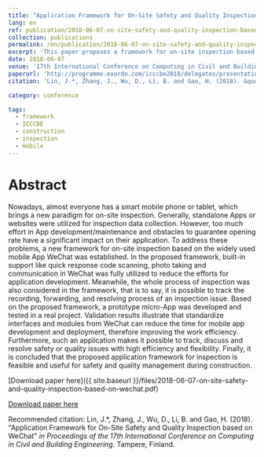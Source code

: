 ```yaml
---
title: "Application Framework for On-Site Safety and Quality Inspection based on WeChat"
lang: en
ref: publication/2018-06-07-on-site-safety-and-quality-inspection-based-on-wechat
collection: publications
permalink: /en/publication/2018-06-07-on-site-safety-and-quality-inspection-based-on-wechat
excerpt: 'This paper proposes a framework for on-site inspection based wechat.'
date: 2018-06-07
venue: '17th International Conference on Computing in Civil and Building Engineering'
paperurl: 'http://programme.exordo.com/icccbe2018/delegates/presentation/285/'
citation: 'Lin, J.*, Zhang, J., Wu, D., Li, B. and Gao, H. (2018). &quot;Application Framework for On-Site Safety and Quality Inspection based on WeChat&quot; <i>in Proceedings of the 17th International Conference on Computing in Civil and Building Engineering</i>. Tampere, Finland.'

category: conference

tags: 
  - framework
  - ICCCBE
  - construction
  - inspection
  - mobile
---
```



Abstract
====

Nowadays, almost everyone has a smart mobile phone or tablet, which brings a new paradigm for on-site inspection. Generally, standalone Apps or websites were utilized for inspection data collection. However, too much effort in App development/maintenance and obstacles to guarantee opening rate have a significant impact on their application. To address these problems, a new framework for on-site inspection based on the widely used mobile App WeChat was established. In the proposed framework, built-in support like quick response code scanning, photo taking and communication in WeChat was fully utilized to reduce the efforts for application development. Meanwhile, the whole process of inspection was also considered in the framework, that is to say, it is possible to track the recording, forwarding, and resolving process of an inspection issue. Based on the proposed framework, a prototype micro-App was developed and tested in a real project. Validation results illustrate that standardize interfaces and modules from WeChat can reduce the time for mobile app development and deployment, therefore improving the work efficiency. Furthermore, such an application makes it possible to track, discuss and resolve safety or quality issues with high efficiency and flexibility. Finally, it is concluded that the proposed application framework for inspection is feasible and useful for safety and quality management during construction.

[Download paper here]({{ site.baseurl }}/files/2018-06-07-on-site-safety-and-quality-inspection-based-on-wechat.pdf)

[Download paper here](http://programme.exordo.com/icccbe2018/delegates/presentation/285/)

Recommended citation: Lin, J.*, Zhang, J., Wu, D., Li, B. and Gao, H. (2018). &quot;Application Framework for On-Site Safety and Quality Inspection based on WeChat&quot; <i>in Proceedings of the 17th International Conference on Computing in Civil and Building Engineering</i>. Tampere, Finland.